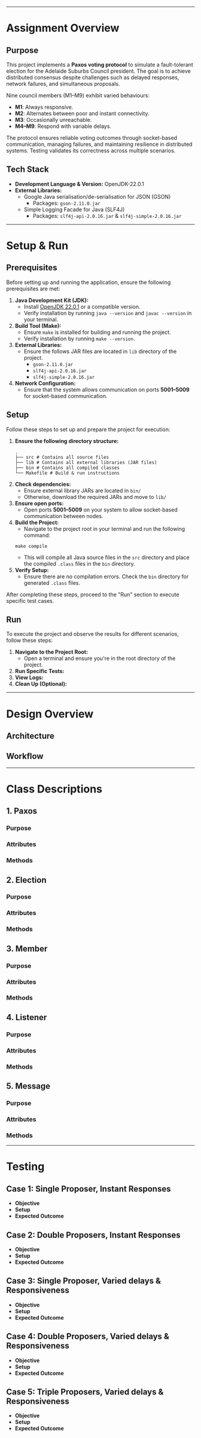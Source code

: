 ___
# Assignment Overview
## Purpose
This project implements a **Paxos voting protocol** to simulate a fault-tolerant election for the Adelaide Suburbs Council president. The goal is to achieve distributed consensus despite challenges such as delayed responses, network failures, and simultaneous proposals.

Nine council members (M1–M9) exhibit varied behaviours:
- **M1**: Always responsive.
- **M2**: Alternates between poor and instant connectivity.
- **M3**: Occasionally unreachable.
- **M4–M9**: Respond with variable delays.

The protocol ensures reliable voting outcomes through socket-based communication, managing failures, and maintaining resilience in distributed systems. Testing validates its correctness across multiple scenarios.

## Tech Stack
- **Development Language & Version:** OpenJDK-22.0.1
- **External Libraries:**
	- Google Java serialisation/de-serialisation for JSON (GSON)
		- Packages: `gson-2.11.0.jar`
	- Simple Logging Facade for Java (SLF4J)
		- Packages: `slf4j-api-2.0.16.jar` & `slf4j-simple-2.0.16.jar`

---
# Setup & Run
## Prerequisites
Before setting up and running the application, ensure the following prerequisites are met:
1. **Java Development Kit (JDK):**
	- Install [OpenJDK 22.0.1](https://openjdk.org/) or a compatible version.
	- Verify installation by running `java --version` and `javac --version` in your terminal.
2. **Build Tool (Make):**
	- Ensure `make` is installed for building and running the project.
	- Verify installation by running `make --version`.
3. **External Libraries:**
	- Ensure the follows JAR files are located in `lib` directory of the project.
		- `gson-2.11.0.jar`
		- `slf4j-api-2.0.16.jar`
		- `slf4j-simple-2.0.16.jar`
4. **Network Configuration:**
	- Ensure that the system allows communication on ports **5001–5009** for socket-based communication.

## Setup
Follow these steps to set up and prepare the project for execution:
1. **Ensure the following directory structure:**
	```
	.
	├── src # Contains all source files 
	├── lib # Contains all external libraries (JAR files)
	├── bin # Contains all compiled classes 
	└── Makefile # Build & run instructions
	```
2. **Check dependencies:**
	- Ensure external library JARs are located in `bin/`
	- Otherwise, download the required JARs and move to `lib/`
3. **Ensure open ports:**
	- Open ports **5001–5009** on your system to allow socket-based communication between nodes.
4. **Build the Project:**
	- Navigate to the project root in your terminal and run the following command:
	```
	make compile
	```
	- This will compile all Java source files in the `src` directory and place the compiled `.class` files in the `bin` directory.
5. **Verify Setup:**
	- Ensure there are no compilation errors. Check the `bin` directory for generated `.class` files.

After completing these steps, proceed to the "Run" section to execute specific test cases.
## Run
To execute the project and observe the results for different scenarios, follow these steps:
1. **Navigate to the Project Root:**
	- Open a terminal and ensure you're in the root directory of the project.
2. **Run Specific Tests:**
3. **View Logs:**
4. **Clean Up (Optional):**

---
# Design Overview
## Architecture


## Workflow

---
# Class Descriptions
## 1. Paxos
### Purpose


### Attributes


### Methods


## 2. Election
### Purpose


### Attributes


### Methods


## 3. Member
### Purpose


### Attributes


### Methods


## 4. Listener
### Purpose


### Attributes


### Methods


## 5. Message
### Purpose


### Attributes


### Methods

---
# Testing
## Case 1: Single Proposer, Instant Responses
- **Objective**
- **Setup**
- **Expected Outcome**

## Case 2: Double Proposers, Instant Responses
- **Objective**
- **Setup**
- **Expected Outcome**

## Case 3: Single Proposer, Varied delays & Responsiveness
- **Objective**
- **Setup**
- **Expected Outcome**

## Case 4: Double Proposers, Varied delays & Responsiveness
- **Objective**
- **Setup**
- **Expected Outcome**

## Case 5: Triple Proposers, Varied delays & Responsiveness
- **Objective**
- **Setup**
- **Expected Outcome**